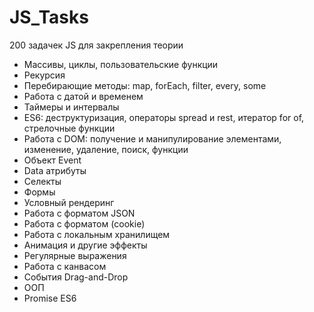 # JS_Tasks
200 задачек JS для закрепления теории
- Массивы, циклы, пользовательские функции
- Рекурсия
- Перебирающие методы: map, forEach, filter, every, some
- Работа с датой и временем 
- Таймеры и интервалы
- ES6: деструктуризация, операторы spread и rest, итератор for of, стрелочные функции 
- Работа с DOM: получение и манипулирование элементами, изменение, удаление, поиск, функции
- Объект Event
- Data атрибуты
- Селекты
- Формы
- Условный рендеринг
- Работа с форматом JSON
- Работа с форматом (cookie)
- Работа с локальным хранилищем
- Анимация и другие эффекты
- Регулярные выражения
- Работа с канвасом
- События Drag-and-Drop
- ООП
- Promise ES6
